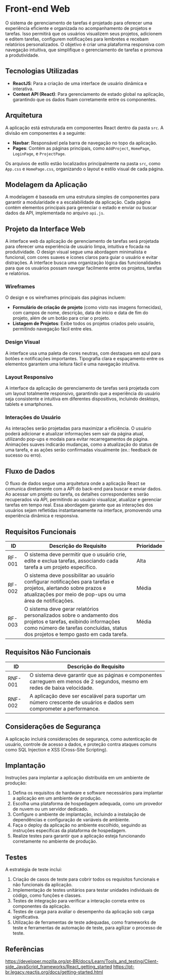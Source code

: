 # Front-end Web

O sistema de gerenciamento de tarefas é projetado para oferecer uma experiência eficiente e organizada no acompanhamento de projetos e tarefas. Isso permitirá que os usuários visualizem seus projetos, adicionem e editem tarefas, configurem notificações para lembretes e recebam relatórios personalizados. O objetivo é criar uma plataforma responsiva com navegação intuitiva, que simplifique o gerenciamento de tarefas e promova a produtividade.

## Tecnologias Utilizadas

- **ReactJS**: Para a criação de uma interface de usuário dinâmica e interativa.
- **Context API (React)**: Para gerenciamento de estado global na aplicação, garantindo que os dados fluam corretamente entre os componentes.

## Arquitetura

A aplicação está estruturada em componentes React dentro da pasta `src`. A divisão em componentes é a seguinte:

- **Navbar**: Responsável pela barra de navegação no topo da aplicação.
- **Pages**: Contém as páginas principais, como `AddProject`, `HomePage`, `LoginPage`, e `ProjectPage`.

Os arquivos de estilo estão localizados principalmente na pasta `src`, como `App.css` e `HomePage.css`, organizando o layout e estilo visual de cada página.

## Modelagem da Aplicação

A modelagem é baseada em uma estrutura simples de componentes para garantir a modularidade e a escalabilidade da aplicação. Cada página contém elementos principais para gerenciar o estado e enviar ou buscar dados da API, implementada no arquivo `api.js`. 

## Projeto da Interface Web

A interface web da aplicação de gerenciamento de tarefas será projetada para oferecer uma experiência de usuário limpa, intuitiva e focada na produtividade. O design visual segue uma abordagem minimalista e funcional, com cores suaves e ícones claros para guiar o usuário e evitar distrações. A interface busca uma organização lógica das funcionalidades para que os usuários possam navegar facilmente entre os projetos, tarefas e relatórios.

### Wireframes

O design e os wireframes principais das páginas incluem:
- **Formulário de criação de projeto** (como visto nas imagens fornecidas), com campos de nome, descrição, data de início e data de fim do projeto, além de um botão para criar o projeto.
- **Listagem de Projetos**: Exibe todos os projetos criados pelo usuário, permitindo navegação fácil entre eles.

### Design Visual

A interface usa uma paleta de cores neutras, com destaques em azul para botões e notificações importantes. Tipografia clara e espaçamento entre os elementos garantem uma leitura fácil e uma navegação intuitiva.

### Layout Responsivo

A interface da aplicação de gerenciamento de tarefas será projetada com um layout totalmente responsivo, garantindo que a experiência do usuário seja consistente e intuitiva em diferentes dispositivos, incluindo desktops, tablets e smartphones.

### Interações do Usuário

As interações serão projetadas para maximizar a eficiência. O usuário poderá adicionar e atualizar informações sem sair da página atual, utilizando pop-ups e modais para evitar recarregamentos de página. Animações suaves indicarão mudanças, como a atualização do status de uma tarefa, e as ações serão confirmadas visualmente (ex.: feedback de sucesso ou erro).

## Fluxo de Dados

O fluxo de dados segue uma arquitetura onde a aplicação React se comunica diretamente com a API do back-end para buscar e enviar dados. Ao acessar um projeto ou tarefa, os detalhes correspondentes serão recuperados via API, permitindo ao usuário visualizar, atualizar e gerenciar tarefas em tempo real. Essa abordagem garante que as interações dos usuários sejam refletidas instantaneamente na interface, promovendo uma experiência dinâmica e responsiva.

## Requisitos Funcionais

| ID     | Descrição do Requisito                                                                                                                                         | Prioridade |
|--------|----------------------------------------------------------------------------------------------------------------------------------------------------------------|------------|
| RF-001 | O sistema deve permitir que o usuário crie, edite e exclua tarefas, associando cada tarefa a um projeto específico.                                           | Alta       |
| RF-002 | O sistema deve possibilitar ao usuário configurar notificações para tarefas e projetos, alertando sobre prazos e atualizações por meio de pop-ups ou uma área de notificações. | Média      |
| RF-003 | O sistema deve gerar relatórios personalizados sobre o andamento dos projetos e tarefas, exibindo informações como número de tarefas concluídas, status dos projetos e tempo gasto em cada tarefa. | Média      |

## Requisitos Não Funcionais

| ID     | Descrição do Requisito                                                                                                                |
|--------|---------------------------------------------------------------------------------------------------------------------------------------|
| RNF-001 | O sistema deve garantir que as páginas e componentes carreguem em menos de 2 segundos, mesmo em redes de baixa velocidade.          |
| RNF-002 | A aplicação deve ser escalável para suportar um número crescente de usuários e dados sem comprometer a performance.                 |

## Considerações de Segurança

A aplicação incluirá considerações de segurança, como autenticação de usuário, controle de acesso a dados, e proteção contra ataques comuns como SQL Injection e XSS (Cross-Site Scripting).

## Implantação

Instruções para implantar a aplicação distribuída em um ambiente de produção:

1. Defina os requisitos de hardware e software necessários para implantar a aplicação em um ambiente de produção.
2. Escolha uma plataforma de hospedagem adequada, como um provedor de nuvem ou um servidor dedicado.
3. Configure o ambiente de implantação, incluindo a instalação de dependências e configuração de variáveis de ambiente.
4. Faça o deploy da aplicação no ambiente escolhido, seguindo as instruções específicas da plataforma de hospedagem.
5. Realize testes para garantir que a aplicação esteja funcionando corretamente no ambiente de produção.

## Testes

A estratégia de teste inclui:

1. Criação de casos de teste para cobrir todos os requisitos funcionais e não funcionais da aplicação.
2. Implementação de testes unitários para testar unidades individuais de código, como funções e classes.
3. Testes de integração para verificar a interação correta entre os componentes da aplicação.
4. Testes de carga para avaliar o desempenho da aplicação sob carga significativa.
5. Utilização de ferramentas de teste adequadas, como frameworks de teste e ferramentas de automação de teste, para agilizar o processo de teste.

## Referências

https://developer.mozilla.org/pt-BR/docs/Learn/Tools_and_testing/Client-side_JavaScript_frameworks/React_getting_started
https://pt-br.legacy.reactjs.org/docs/getting-started.html
